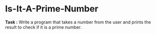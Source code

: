 # Is-It-A-Prime-Number
**Task :** Write a program that takes a number from the user and prints the result to check if it is a prime number.
